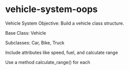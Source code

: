 # vehicle-system-oops
Vehicle System
Objective: Build a vehicle class structure.

Base Class: Vehicle

Subclasses: Car, Bike, Truck

Include attributes like speed, fuel, and calculate range

Use a method calculate_range() for each
